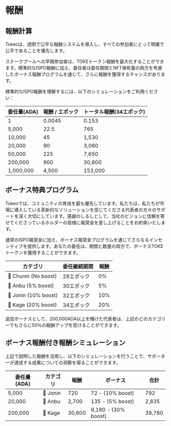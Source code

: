 # **報酬**

## **報酬計算**
Tokeoは、透明で公平な報酬システムを導入し、すべての参加者にとって明確で公平であることを優先します。

ステークプールへの早期参加者は、TOKEトークン報酬を最大化することができます。標準的なISPO報酬に加え、委任者は委任期間とNFT保有量の両方を考慮したボーナス報酬プログラムを通じて、さらに報酬を獲得するチャンスがあります。

標準的なISPO報酬を理解するには、以下のシミュレーションをご利用ください：

| 委任量(ADA)   | 報酬 / エポック   | トータル報酬(34エポック)   |
| ----------- | ----------- | ----------- |
| 1      | 0.0045  | 0.153 |
| 5,000       | 22.5 | 765 |
| 10,000    | 45 | 1,530 |
| 20,000    | 90 | 3,060 |
| 50,000    | 225 | 7,650 |
| 200,000   | 900 | 30,600 |
| 1,000,000   | 4,500 | 153,000 |

## **ボーナス特典プログラム**
Tokeoでは、コミュニティの育成を最も優先しています。私たちは、私たちが市場に導入している革新的なソリューションを信じてくださる代表者の方々のサポートを深く大切にしています。感謝のしるしとして、当社のビジョンに信頼を寄せてくださっているホルダーの皆様に報奨金を差し上げることをお約束いたします。

通常のISPO報奨金に加え、ボーナス報奨金プログラムを通じてさらなるインセンティブを提供します。あなたの委任は、期間と数量の両方で、ボーナスTOKEトークンを獲得することができます。

| カテゴリ     | 委任継続期間   | 報酬   |
| ----------- | ----------- | ----------- |
| 🥷 Chunin (No boost) | 28エポック  | 0% |
| 🥷 Anbu  (5% boost) | 30エポック | 5% |
| 🥷 Jonin  (10% boost) | 32エポック | 10% |
| 🥷 Kage  (20% boost)  | 34エポック | 20% |

追加ボーナスとして、200,000ADA以上を賭けた代表者は、上記のどのカテゴリーでもさらに50％の報酬アップを受けることができます。

## **ボーナス報酬付き報酬シミュレーション**
上記で説明した報酬を活用し、以下のシミュレーションを行うことで、サポーターが達成する成果についての洞察を得ることができます。

| 委任量(ADA) | カテゴリ    | 報酬   | ボーナス   | 合計   |
| ----------- | ----------- | ----------- | ----------- | ----------- |
| 5,000 | 🥷 Jonin | 720 | 72 - (10% boost) | 792 |
| 20,000 | 🥷 Anbu | 2,700 | 135 - (5% boost) | 2,835 |
| 200,000 | 🥷 Kage | 30,600 | 9,180 - (30% boost) | 39,780 |
